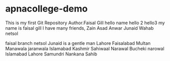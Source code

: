 # apnacollege-demo
This is my first Git Repository
Author.Faisal Gill
hello name
hello 2 
hello3
my name is faisal gill
I have many friends,
Zain
Asad
Anwar
Junaid 
Wahab
netsol

faisal branch netsol
Junaid is a gentle man
Lahore
Faisalabad
Multan
Manawala
jaranwala
Islamabad
Kashmir
Sahiwaal
Narawal
Bucheki
narowal
Islamabad
Lahore
Samundri
Nankana Sahib